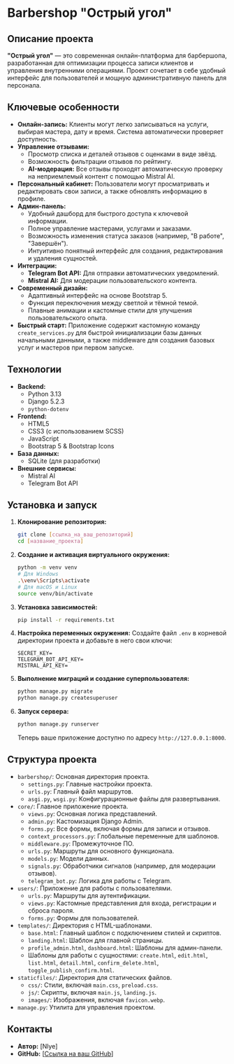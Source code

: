 # Barbershop "Острый угол"

## Описание проекта

**"Острый угол"** — это современная онлайн-платформа для барбершопа, разработанная для оптимизации процесса записи клиентов и управления внутренними операциями. Проект сочетает в себе удобный интерфейс для пользователей и мощную административную панель для персонала.

## Ключевые особенности

* **Онлайн-запись:** Клиенты могут легко записываться на услуги, выбирая мастера, дату и время. Система автоматически проверяет доступность.
* **Управление отзывами:**
    * Просмотр списка и деталей отзывов с оценками в виде звёзд.
    * Возможность фильтрации отзывов по рейтингу.
    * **AI-модерация:** Все отзывы проходят автоматическую проверку на неприемлемый контент с помощью Mistral AI.
* **Персональный кабинет:** Пользователи могут просматривать и редактировать свои записи, а также обновлять информацию в профиле.
* **Админ-панель:**
    * Удобный дашборд для быстрого доступа к ключевой информации.
    * Полное управление мастерами, услугами и заказами.
    * Возможность изменения статуса заказов (например, "В работе", "Завершён").
    * Интуитивно понятный интерфейс для создания, редактирования и удаления сущностей.
* **Интеграции:**
    * **Telegram Bot API:** Для отправки автоматических уведомлений.
    * **Mistral AI:** Для модерации пользовательского контента.
* **Современный дизайн:**
    * Адаптивный интерфейс на основе Bootstrap 5.
    * Функция переключения между светлой и тёмной темой.
    * Плавные анимации и кастомные стили для улучшения пользовательского опыта.
* **Быстрый старт:** Приложение содержит кастомную команду `create_services.py` для быстрой инициализации базы данных начальными данными, а также middleware для создания базовых услуг и мастеров при первом запуске.

## Технологии

* **Backend:**
    * Python 3.13
    * Django 5.2.3
    * `python-dotenv`
* **Frontend:**
    * HTML5
    * CSS3 (с использованием SCSS)
    * JavaScript
    * Bootstrap 5 & Bootstrap Icons
* **База данных:**
    * SQLite (для разработки)
* **Внешние сервисы:**
    * Mistral AI
    * Telegram Bot API

## Установка и запуск

1.  **Клонирование репозитория:**
    ```bash
    git clone [ссылка_на_ваш_репозиторий]
    cd [название_проекта]
    ```

2.  **Создание и активация виртуального окружения:**
    ```bash
    python -m venv venv
    # Для Windows
    .\venv\Scripts\activate
    # Для macOS и Linux
    source venv/bin/activate
    ```

3.  **Установка зависимостей:**
    ```bash
    pip install -r requirements.txt
    ```

4.  **Настройка переменных окружения:**
    Создайте файл `.env` в корневой директории проекта и добавьте в него свои ключи:
    ```
    SECRET_KEY=
    TELEGRAM_BOT_API_KEY=
    MISTRAL_API_KEY=
    ```

5.  **Выполнение миграций и создание суперпользователя:**
    ```bash
    python manage.py migrate
    python manage.py createsuperuser
    ```

6.  **Запуск сервера:**
    ```bash
    python manage.py runserver
    ```
    Теперь ваше приложение доступно по адресу `http://127.0.0.1:8000`.

## Структура проекта

* `barbershop/`: Основная директория проекта.
    * `settings.py`: Главные настройки проекта.
    * `urls.py`: Главный файл маршрутов.
    * `asgi.py`, `wsgi.py`: Конфигурационные файлы для развертывания.
* `core/`: Главное приложение проекта.
    * `views.py`: Основная логика представлений.
    * `admin.py`: Кастомизация Django Admin.
    * `forms.py`: Все формы, включая формы для записи и отзывов.
    * `context_processors.py`: Глобальные переменные для шаблонов.
    * `middleware.py`: Промежуточное ПО.
    * `urls.py`: Маршруты для основного функционала.
    * `models.py`: Модели данных.
    * `signals.py`: Обработчики сигналов (например, для модерации отзывов).
    * `telegram_bot.py`: Логика для работы с Telegram.
* `users/`: Приложение для работы с пользователями.
    * `urls.py`: Маршруты для аутентификации.
    * `views.py`: Кастомные представления для входа, регистрации и сброса пароля.
    * `forms.py`: Формы для пользователей.
* `templates/`: Директория с HTML-шаблонами.
    * `base.html`: Главный шаблон с подключением стилей и скриптов.
    * `landing.html`: Шаблон для главной страницы.
    * `profile_admin.html`, `dashboard.html`: Шаблоны для админ-панели.
    * Шаблоны для работы с сущностями: `create.html`, `edit.html`, `list.html`, `detail.html`, `confirm_delete.html`, `toggle_publish_confirm.html`.
* `staticfiles/`: Директория для статических файлов.
    * `css/`: Стили, включая `main.css`, `preload.css`.
    * `js/`: Скрипты, включая `main.js`, `landing.js`.
    * `images/`: Изображения, включая `favicon.webp`.
* `manage.py`: Утилита для управления проектом.

## Контакты

* **Автор:** [Nlye]
* **GitHub:** [[Ссылка на ваш GitHub](https://github.com/KuznecovIC)]